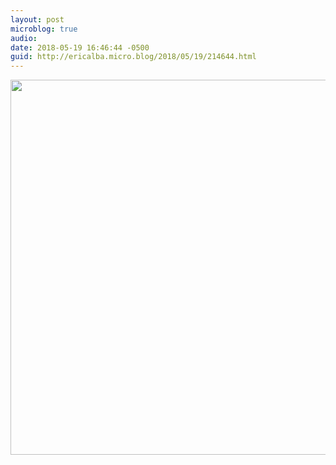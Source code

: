 ```yaml
---
layout: post
microblog: true
audio: 
date: 2018-05-19 16:46:44 -0500
guid: http://ericalba.micro.blog/2018/05/19/214644.html
---
```



<img src="http://micro.ericalba.com/uploads/2018/ee8c4fa089.jpg" width="600" height="600" />
